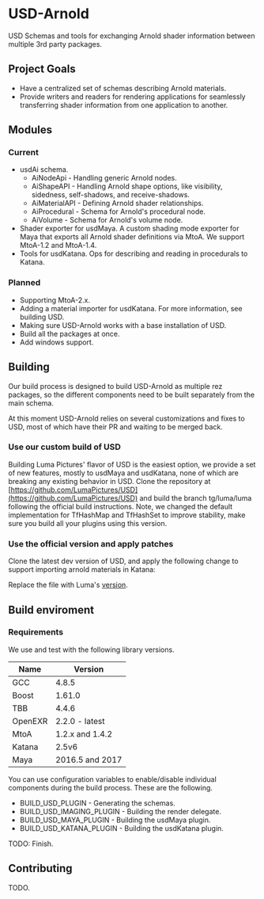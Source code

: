 # USD-Arnold
USD Schemas and tools for exchanging Arnold shader information between multiple 3rd party packages.

## Project Goals
* Have a centralized set of schemas describing Arnold materials.
* Provide writers and readers for rendering applications for seamlessly transferring shader information from one application to another.

## Modules
### Current 
* usdAi schema. 
    * AiNodeApi - Handling generic Arnold nodes.
    * AiShapeAPI - Handling Arnold shape options, like visibility, sidedness, self-shadows, and receive-shadows.
    * AiMaterialAPI - Defining Arnold shader relationships.
    * AiProcedural - Schema for Arnold's procedural node.
    * AiVolume - Schema for Arnold's volume node.
* Shader exporter for usdMaya. A custom shading mode exporter for Maya that exports all Arnold shader definitions via MtoA. We support MtoA-1.2 and MtoA-1.4.
* Tools for usdKatana. Ops for describing and reading in procedurals to Katana.

### Planned
* Supporting MtoA-2.x.
* Adding a material importer for usdKatana. For more information, see building USD.
* Making sure USD-Arnold works with a base installation of USD.
* Build all the packages at once.
* Add windows support.

## Building

Our build process is designed to build USD-Arnold as multiple rez packages, so the different components need to be built separately from the main schema.

At this moment USD-Arnold relies on several customizations and fixes to USD, most of which have their PR and waiting to be merged back.

### Use our custom build of USD
Building Luma Pictures' flavor of USD is the easiest option, we provide a set of new features, mostly to usdMaya and usdKatana, none of which are breaking any existing behavior in USD. Clone the repository at [https://github.com/LumaPictures/USD](https://github.com/LumaPictures/USD) and build the branch tg/luma/luma following the official build instructions. Note, we changed the default implementation for TfHashMap and TfHashSet to improve stability, make sure you build all your plugins using this version.

### Use the official version and apply patches
Clone the latest dev version of USD, and apply the following change to support importing arnold materials in Katana:

Replace the file with Luma's [version](https://github.com/LumaPictures/USD/blob/tg/luma/luma/third_party/katana/lib/usdKatana/readMaterial.cpp).

## Build enviroment
### Requirements

We use and test with the following library versions.

| Name    | Version          |
| ------- | ---------------- |
| GCC     | 4.8.5            |
| Boost   | 1.61.0           |
| TBB     | 4.4.6            |
| OpenEXR | 2.2.0 - latest   |
| MtoA    | 1.2.x and 1.4.2  |
| Katana  | 2.5v6            |
| Maya    | 2016.5 and 2017  |

You can use configuration variables to enable/disable individual components during the build process. These are the following.
* BUILD\_USD\_PLUGIN - Generating the schemas.
* BUILD\_USD\_IMAGING\_PLUGIN - Building the render delegate.
* BUILD\_USD\_MAYA\_PLUGIN - Building the usdMaya plugin.
* BUILD\_USD\_KATANA\_PLUGIN - Building the usdKatana plugin.

TODO: Finish.

## Contributing

TODO.
